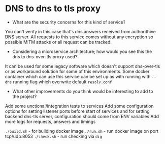 # DNS to dns to tls proxy

- What are the security concerns for this kind of service?

You can't verify in this case that's dns answers received from authorithive DNS server. 
All requests to this service comes without any encryption so possible MiTM attacks or all request can be tracked.

- Considering a microservice architecture; how would you see this the dns to dns-over-tls proxy used?

It can be used for some legacy software which doesn't support dns-over-tls or as workaround solution for some of this environments. 
Some docker container which can use this service can be set up as with  running with `--dns` running flag which overwrite default `resolv.conf` 

- What other improvements do you think would be interesting to add to the project?
  
Add some unctional/integration tests to services
Add some configuration options for setting listener ports before start of services and for setting backend dns-tls server, configuration should come from ENV variables
Add more logs for requests, answers and timings


`./build.sh` - for building docker image
`./run.sh` - run docker image on port tcp/udp:8053
`./check.sh` - run checking via `dig`  
